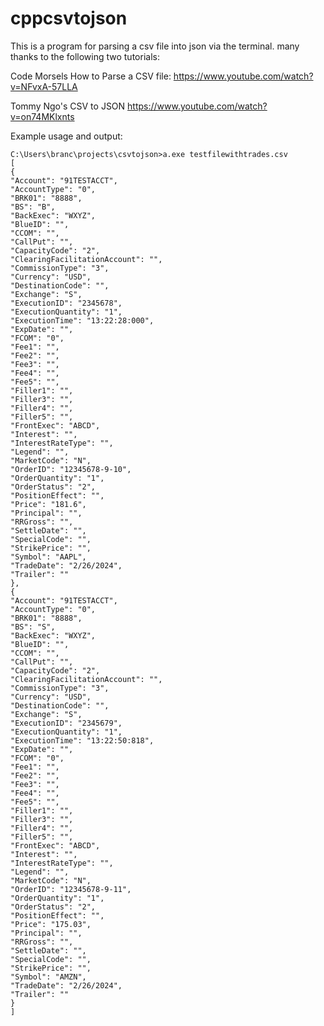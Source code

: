 # cppcsvtojson

This is a program for parsing a csv file into json via the terminal. many thanks to the following two tutorials:

Code Morsels How to Parse a CSV file:
https://www.youtube.com/watch?v=NFvxA-57LLA

Tommy Ngo's CSV to JSON
https://www.youtube.com/watch?v=on74MKlxnts

Example usage and output:

```
C:\Users\branc\projects\csvtojson>a.exe testfilewithtrades.csv
[
{
"Account": "91TESTACCT",
"AccountType": "0",
"BRK01": "8888",
"BS": "B",
"BackExec": "WXYZ",
"BlueID": "",
"CCOM": "",
"CallPut": "",
"CapacityCode": "2",
"ClearingFacilitationAccount": "",
"CommissionType": "3",
"Currency": "USD",
"DestinationCode": "",
"Exchange": "S",
"ExecutionID": "2345678",
"ExecutionQuantity": "1",
"ExecutionTime": "13:22:28:000",
"ExpDate": "",
"FCOM": "0",
"Fee1": "",
"Fee2": "",
"Fee3": "",
"Fee4": "",
"Fee5": "",
"Filler1": "",
"Filler3": "",
"Filler4": "",
"Filler5": "",
"FrontExec": "ABCD",
"Interest": "",
"InterestRateType": "",
"Legend": "",
"MarketCode": "N",
"OrderID": "12345678-9-10",
"OrderQuantity": "1",
"OrderStatus": "2",
"PositionEffect": "",
"Price": "181.6",
"Principal": "",
"RRGross": "",
"SettleDate": "",
"SpecialCode": "",
"StrikePrice": "",
"Symbol": "AAPL",
"TradeDate": "2/26/2024",
"Trailer": ""
},
{
"Account": "91TESTACCT",
"AccountType": "0",
"BRK01": "8888",
"BS": "S",
"BackExec": "WXYZ",
"BlueID": "",
"CCOM": "",
"CallPut": "",
"CapacityCode": "2",
"ClearingFacilitationAccount": "",
"CommissionType": "3",
"Currency": "USD",
"DestinationCode": "",
"Exchange": "S",
"ExecutionID": "2345679",
"ExecutionQuantity": "1",
"ExecutionTime": "13:22:50:818",
"ExpDate": "",
"FCOM": "0",
"Fee1": "",
"Fee2": "",
"Fee3": "",
"Fee4": "",
"Fee5": "",
"Filler1": "",
"Filler3": "",
"Filler4": "",
"Filler5": "",
"FrontExec": "ABCD",
"Interest": "",
"InterestRateType": "",
"Legend": "",
"MarketCode": "N",
"OrderID": "12345678-9-11",
"OrderQuantity": "1",
"OrderStatus": "2",
"PositionEffect": "",
"Price": "175.03",
"Principal": "",
"RRGross": "",
"SettleDate": "",
"SpecialCode": "",
"StrikePrice": "",
"Symbol": "AMZN",
"TradeDate": "2/26/2024",
"Trailer": ""
}
]
```
